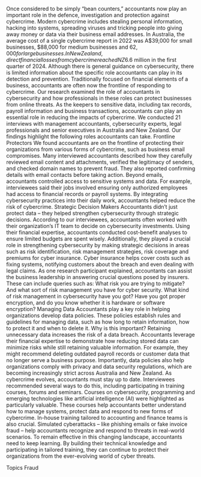 Once considered to be simply “bean counters,” accountants now play an important role in the defence, investigation and protection against cybercrime.
Modern cybercrime includes stealing personal information, hacking into systems, spreading viruses and tricking people into giving away money or data via their business email addresses.
In Australia, the average cost of a single cybercrime report in 2022 was A$39,000 for small businesses, $88,000 for medium businesses and $62,000 for large businesses.
In New Zealand, direct financial losses from cybercrime reached NZ$6.6 million in the first quarter of 2024.
Although there is general guidance on cybersecurity, there is limited information about the specific role accountants can play in its detection and prevention.
Traditionally focused on financial elements of a business, accountants are often now the frontline of responding to cybercrime.
Our research examined the role of accountants in cybersecurity and how professionals in these roles can protect businesses from online threats.
As the keepers to sensitive data, including tax records, payroll information and business transactions, accountants can play an essential role in reducing the impacts of cybercrime.
We conducted 21 interviews with management accountants, cybersecurity experts, legal professionals and senior executives in Australia and New Zealand.
Our findings highlight the following roles accountants can take.
Frontline Protectors
We found accountants are on the frontline of protecting their organizations from various forms of cybercrime, such as business email compromises.
Many interviewed accountants described how they carefully reviewed email content and attachments, verified the legitimacy of senders, and checked domain names to prevent fraud. They also reported confirming details with email contacts before taking action.
Beyond emails, accountants controlled access to sensitive systems and data. For example, interviewees said their jobs involved ensuring only authorized employees had access to financial records or payroll systems.
By integrating cybersecurity practices into their daily work, accountants helped reduce the risk of cybercrime.
Strategic Decision Makers
Accountants didn’t just protect data – they helped strengthen cybersecurity through strategic decisions.
According to our interviewees, accountants often worked with their organization’s IT team to decide on cybersecurity investments. Using their financial expertise, accountants conducted cost-benefit analyses to ensure limited budgets are spent wisely.
Additionally, they played a crucial role in strengthening cybersecurity by making strategic decisions in areas such as risk identification, risk management strategies, risk coverage and premiums for cyber insurance.
Cyber insurance helps cover costs such as fixing systems, notifying customers about the breach and even dealing with legal claims.
As one research participant explained, accountants can assist the business leadership in answering crucial questions posed by insurers. These can include queries such as:
What risk you are trying to mitigate? And what sort of risk management you have for cyber security. What kind of risk management in cybersecurity have you got? Have you got proper encryption, and do you know whether it is hardware or software encryption?
Managing Data
Accountants play a key role in helping organizations develop data policies. These policies establish rules and guidelines for managing data, such as how long to retain information, how to protect it and when to delete it.
Why is this important? Retaining unnecessary data increases the risk of a data breach.
Accountants leverage their financial expertise to demonstrate how reducing stored data can minimize risks while still retaining valuable information. For example, they might recommend deleting outdated payroll records or customer data that no longer serve a business purpose.
Importantly, data policies also help organizations comply with privacy and data security regulations, which are becoming increasingly strict across Australia and New Zealand.
As cybercrime evolves, accountants must stay up to date. Interviewees recommended several ways to do this, including participating in training courses, forums and seminars.
Courses on cybersecurity, programming and emerging technologies like artificial intelligence (AI) were highlighted as particularly valuable. These courses help accountants better understand how to manage systems, protect data and respond to new forms of cybercrime.
In-house training tailored to accounting and finance teams is also crucial. Simulated cyberattacks – like phishing emails or fake invoice fraud – help accountants recognize and respond to threats in real-world scenarios.
To remain effective in this changing landscape, accountants need to keep learning. By building their technical knowledge and participating in tailored training, they can continue to protect their organizations from the ever-evolving world of cyber threats.

Topics
Fraud
